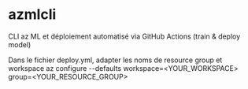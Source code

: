 # azmlcli
CLI az ML et déploiement automatisé via GitHub Actions (train &amp; deploy model)

Dans le fichier deploy.yml, adapter les noms de resource group et workspace
az configure --defaults workspace=<YOUR_WORKSPACE> group=<YOUR_RESOURCE_GROUP>
